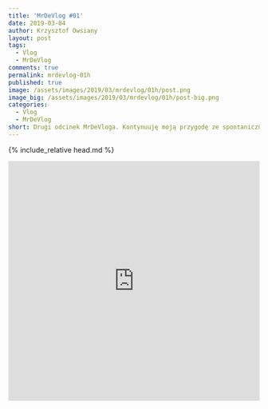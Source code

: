 ```yaml
---
title: 'MrDeVlog #01'
date: 2019-03-04
author: Krzysztof Owsiany
layout: post
tags:
  - Vlog
  - MrDeVlog
comments: true
permalink: mrdevlog-01h
published: true
image: /assets/images/2019/03/mrdevlog/01h/post.png
image_big: /assets/images/2019/03/mrdevlog/01h/post-big.png
categories:
  - Vlog
  - MrDeVlog
short: Drugi odcinek MrDeVloga. Kontynuuję moją przygodę ze spontanicznym nagrywaniem. Co z tego wyniknie nikt nie wie. Zapraszam może coś ciekawego się dowiesz:D.
---
```

{% include_relative head.md %}

<div width="640" height="480" style="margin-left:auto; margin-right:auto;">
<embed width="100%" height="480" src="https://www.youtube.com/embed/jK54--NcHHs"/>
</div >